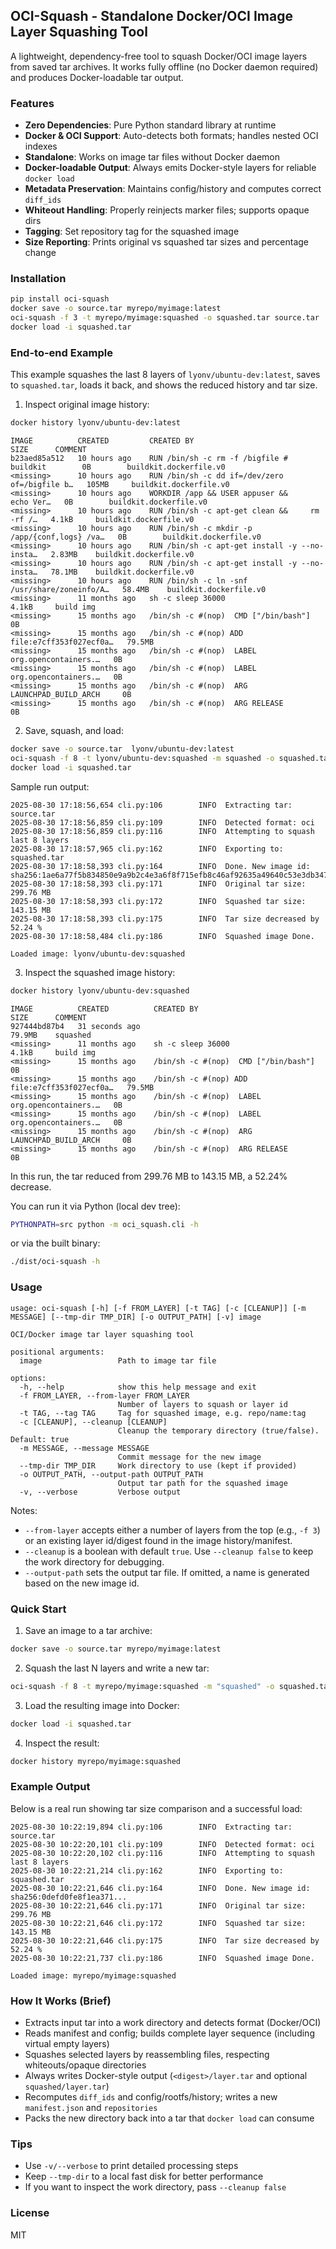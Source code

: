 ## OCI-Squash - Standalone Docker/OCI Image Layer Squashing Tool

A lightweight, dependency-free tool to squash Docker/OCI image layers from saved tar archives. It works fully offline (no Docker daemon required) and produces Docker-loadable tar output.

### Features

- **Zero Dependencies**: Pure Python standard library at runtime
- **Docker & OCI Support**: Auto-detects both formats; handles nested OCI indexes
- **Standalone**: Works on image tar files without Docker daemon
- **Docker-loadable Output**: Always emits Docker-style layers for reliable `docker load`
- **Metadata Preservation**: Maintains config/history and computes correct `diff_ids`
- **Whiteout Handling**: Properly reinjects marker files; supports opaque dirs
- **Tagging**: Set repository tag for the squashed image
- **Size Reporting**: Prints original vs squashed tar sizes and percentage change

### Installation

```bash
pip install oci-squash
docker save -o source.tar myrepo/myimage:latest
oci-squash -f 3 -t myrepo/myimage:squashed -o squashed.tar source.tar
docker load -i squashed.tar
```

### End-to-end Example

This example squashes the last 8 layers of `lyonv/ubuntu-dev:latest`, saves to `squashed.tar`, loads it back, and shows the reduced history and tar size.

1) Inspect original image history:
```bash
docker history lyonv/ubuntu-dev:latest
```

```text
IMAGE          CREATED         CREATED BY                                      SIZE      COMMENT
b23aed85a512   10 hours ago    RUN /bin/sh -c rm -f /bigfile # buildkit        0B        buildkit.dockerfile.v0
<missing>      10 hours ago    RUN /bin/sh -c dd if=/dev/zero of=/bigfile b…   105MB     buildkit.dockerfile.v0
<missing>      10 hours ago    WORKDIR /app && USER appuser &&     echo Ver…   0B        buildkit.dockerfile.v0
<missing>      10 hours ago    RUN /bin/sh -c apt-get clean &&     rm -rf /…   4.1kB     buildkit.dockerfile.v0
<missing>      10 hours ago    RUN /bin/sh -c mkdir -p /app/{conf,logs} /va…   0B        buildkit.dockerfile.v0
<missing>      10 hours ago    RUN /bin/sh -c apt-get install -y --no-insta…   2.83MB    buildkit.dockerfile.v0
<missing>      10 hours ago    RUN /bin/sh -c apt-get install -y --no-insta…   78.1MB    buildkit.dockerfile.v0
<missing>      10 hours ago    RUN /bin/sh -c ln -snf /usr/share/zoneinfo/A…   58.4MB    buildkit.dockerfile.v0
<missing>      11 months ago   sh -c sleep 36000                               4.1kB     build img
<missing>      15 months ago   /bin/sh -c #(nop)  CMD ["/bin/bash"]            0B        
<missing>      15 months ago   /bin/sh -c #(nop) ADD file:e7cff353f027ecf0a…   79.5MB    
<missing>      15 months ago   /bin/sh -c #(nop)  LABEL org.opencontainers.…   0B        
<missing>      15 months ago   /bin/sh -c #(nop)  LABEL org.opencontainers.…   0B        
<missing>      15 months ago   /bin/sh -c #(nop)  ARG LAUNCHPAD_BUILD_ARCH     0B        
<missing>      15 months ago   /bin/sh -c #(nop)  ARG RELEASE                  0B        
```

2) Save, squash, and load:
```bash
docker save -o source.tar  lyonv/ubuntu-dev:latest
oci-squash -f 8 -t lyonv/ubuntu-dev:squashed -m squashed -o squashed.tar source.tar
docker load -i squashed.tar
```

Sample run output:
```text
2025-08-30 17:18:56,654 cli.py:106        INFO  Extracting tar: source.tar
2025-08-30 17:18:56,859 cli.py:109        INFO  Detected format: oci
2025-08-30 17:18:56,859 cli.py:116        INFO  Attempting to squash last 8 layers
2025-08-30 17:18:57,965 cli.py:162        INFO  Exporting to: squashed.tar
2025-08-30 17:18:58,393 cli.py:164        INFO  Done. New image id: sha256:1ae6a77f5b834850e9a9b2c4e3a6f8f715efb8c46af92635a49640c53e3db347
2025-08-30 17:18:58,393 cli.py:171        INFO  Original tar size: 299.76 MB
2025-08-30 17:18:58,393 cli.py:172        INFO  Squashed tar size: 143.15 MB
2025-08-30 17:18:58,393 cli.py:175        INFO  Tar size decreased by 52.24 %
2025-08-30 17:18:58,484 cli.py:186        INFO  Squashed image Done.

Loaded image: lyonv/ubuntu-dev:squashed
```

3) Inspect the squashed image history:
```bash
docker history lyonv/ubuntu-dev:squashed
```

```text
IMAGE          CREATED          CREATED BY                                      SIZE      COMMENT
927444bd87b4   31 seconds ago                                                   79.9MB    squashed
<missing>      11 months ago    sh -c sleep 36000                               4.1kB     build img
<missing>      15 months ago    /bin/sh -c #(nop)  CMD ["/bin/bash"]            0B        
<missing>      15 months ago    /bin/sh -c #(nop) ADD file:e7cff353f027ecf0a…   79.5MB    
<missing>      15 months ago    /bin/sh -c #(nop)  LABEL org.opencontainers.…   0B        
<missing>      15 months ago    /bin/sh -c #(nop)  LABEL org.opencontainers.…   0B        
<missing>      15 months ago    /bin/sh -c #(nop)  ARG LAUNCHPAD_BUILD_ARCH     0B        
<missing>      15 months ago    /bin/sh -c #(nop)  ARG RELEASE                  0B        
```

In this run, the tar reduced from 299.76 MB to 143.15 MB, a 52.24% decrease.

You can run it via Python (local dev tree):
```bash
PYTHONPATH=src python -m oci_squash.cli -h
```
or via the built binary:
```bash
./dist/oci-squash -h
```

### Usage

```text
usage: oci-squash [-h] [-f FROM_LAYER] [-t TAG] [-c [CLEANUP]] [-m MESSAGE] [--tmp-dir TMP_DIR] [-o OUTPUT_PATH] [-v] image

OCI/Docker image tar layer squashing tool

positional arguments:
  image                 Path to image tar file

options:
  -h, --help            show this help message and exit
  -f FROM_LAYER, --from-layer FROM_LAYER
                        Number of layers to squash or layer id
  -t TAG, --tag TAG     Tag for squashed image, e.g. repo/name:tag
  -c [CLEANUP], --cleanup [CLEANUP]
                        Cleanup the temporary directory (true/false). Default: true
  -m MESSAGE, --message MESSAGE
                        Commit message for the new image
  --tmp-dir TMP_DIR     Work directory to use (kept if provided)
  -o OUTPUT_PATH, --output-path OUTPUT_PATH
                        Output tar path for the squashed image
  -v, --verbose         Verbose output
```

Notes:
- `--from-layer` accepts either a number of layers from the top (e.g., `-f 3`) or an existing layer id/digest found in the image history/manifest.
- `--cleanup` is a boolean with default `true`. Use `--cleanup false` to keep the work directory for debugging.
- `--output-path` sets the output tar file. If omitted, a name is generated based on the new image id.

### Quick Start

1) Save an image to a tar archive:
```bash
docker save -o source.tar myrepo/myimage:latest
```

2) Squash the last N layers and write a new tar:
```bash
oci-squash -f 8 -t myrepo/myimage:squashed -m "squashed" -o squashed.tar source.tar
```

3) Load the resulting image into Docker:
```bash
docker load -i squashed.tar
```

4) Inspect the result:
```bash
docker history myrepo/myimage:squashed
```

### Example Output

Below is a real run showing tar size comparison and a successful load:
```text
2025-08-30 10:22:19,894 cli.py:106        INFO  Extracting tar: source.tar
2025-08-30 10:22:20,101 cli.py:109        INFO  Detected format: oci
2025-08-30 10:22:20,102 cli.py:116        INFO  Attempting to squash last 8 layers
2025-08-30 10:22:21,214 cli.py:162        INFO  Exporting to: squashed.tar
2025-08-30 10:22:21,646 cli.py:164        INFO  Done. New image id: sha256:0defd0fe8f1ea371...
2025-08-30 10:22:21,646 cli.py:171        INFO  Original tar size: 299.76 MB
2025-08-30 10:22:21,646 cli.py:172        INFO  Squashed tar size: 143.15 MB
2025-08-30 10:22:21,646 cli.py:175        INFO  Tar size decreased by 52.24 %
2025-08-30 10:22:21,737 cli.py:186        INFO  Squashed image Done.

Loaded image: myrepo/myimage:squashed
```

### How It Works (Brief)

- Extracts input tar into a work directory and detects format (Docker/OCI)
- Reads manifest and config; builds complete layer sequence (including virtual empty layers)
- Squashes selected layers by reassembling files, respecting whiteouts/opaque directories
- Always writes Docker-style output (`<digest>/layer.tar` and optional `squashed/layer.tar`)
- Recomputes `diff_ids` and config/rootfs/history; writes a new `manifest.json` and `repositories`
- Packs the new directory back into a tar that `docker load` can consume

### Tips

- Use `-v/--verbose` to print detailed processing steps
- Keep `--tmp-dir` to a local fast disk for better performance
- If you want to inspect the work directory, pass `--cleanup false`

### License

MIT
